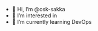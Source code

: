 - 👋 Hi, I’m @osk-sakka
- 👀 I’m interested in 
- 🌱 I’m currently learning DevOps

<!---
osk-sakka/osk-sakka is a ✨ special ✨ repository because its `README.md` (this file) appears on your GitHub profile.
You can click the Preview link to take a look at your changes.

- 💞️ I’m looking to collaborate on ... no idea
- 📫 How to reach me ... 
--->
